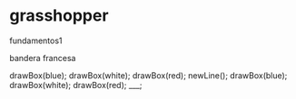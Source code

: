 # grasshopper
fundamentos1

bandera francesa

drawBox(blue);
drawBox(white);
drawBox(red);
newLine();
drawBox(blue);
drawBox(white);
drawBox(red);
___;
